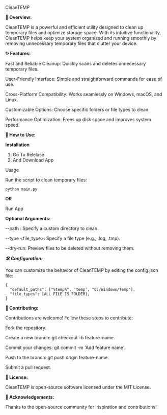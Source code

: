CleanTEMP

**🌟 Overview:**

CleanTEMP is a powerful and efficient utility designed to clean up temporary files and optimize storage space. With its intuitive functionality, CleanTEMP helps keep your system organized and running smoothly by removing unnecessary temporary files that clutter your device.

**✨ Features:**

Fast and Reliable Cleanup: Quickly scans and deletes unnecessary temporary files.

User-Friendly Interface: Simple and straightforward commands for ease of use.

Cross-Platform Compatibility: Works seamlessly on Windows, macOS, and Linux.

Customizable Options: Choose specific folders or file types to clean.

Performance Optimization: Frees up disk space and improves system speed.

**🚀 How to Use:**

__Installation__

1. Go To Relelase
2. And Download App

Usage

Run the script to clean temporary files:
```
python main.py
```
**OR**

Run App


**Optional Arguments:**

--path <directory>: Specify a custom directory to clean.

--type <file_type>: Specify a file type (e.g., .log, .tmp).

--dry-run: Preview files to be deleted without removing them.

***🛠️ Configuration:***

You can customize the behavior of CleanTEMP by editing the config.json file:
```
{
  "default_paths": ["%temp%", 'temp', "C:/Windows/Temp"],
  "file_types": [ALL FILE IS FOLDER],
}
```
**🤝 Contributing:**

Contributions are welcome! Follow these steps to contribute:

Fork the repository.

Create a new branch: git checkout -b feature-name.

Commit your changes: git commit -m 'Add feature name'.

Push to the branch: git push origin feature-name.

Submit a pull request.

**📜 License:**

CleanTEMP is open-source software licensed under the MIT License.

**🙌 Acknowledgements:**

Thanks to the open-source community for inspiration and contributions!

